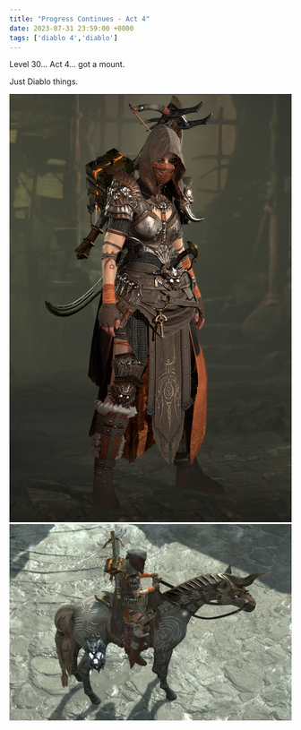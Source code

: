 ```yaml
---
title: "Progress Continues - Act 4"
date: 2023-07-31 23:59:00 +0000
tags: ['diablo 4','diablo']
---
```

Level 30...  Act 4...  got a mount.

Just Diablo things.

![image](image2.png)
![image](image1.png)